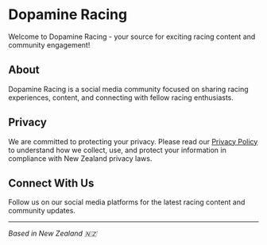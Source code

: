 # Dopamine Racing

Welcome to Dopamine Racing - your source for exciting racing content and community engagement!

## About

Dopamine Racing is a social media community focused on sharing racing experiences, content, and connecting with fellow racing enthusiasts.

## Privacy

We are committed to protecting your privacy. Please read our [Privacy Policy](PRIVACY_POLICY.md) to understand how we collect, use, and protect your information in compliance with New Zealand privacy laws.

## Connect With Us

Follow us on our social media platforms for the latest racing content and community updates.

---

*Based in New Zealand 🇳🇿*